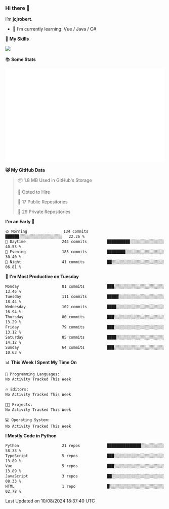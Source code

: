 ### Hi there 👋

I’m **jcjrobert**.

- 🌱 I’m currently learning: Vue / Java / C#

🌟 **My Skills**

![](https://img.shields.io/badge/-Python-3e74a2?style=flat-square&logo=Python&logoColor=fff)

📚 **Some Stats**

![](https://github.com/jcjrobert/github-stats/blob/master/generated/overview.svg)

<!--START_SECTION:waka-->
**🐱 My GitHub Data** 

> 📦 1.8 MB Used in GitHub's Storage 
 > 
> 💼 Opted to Hire
 > 
> 📜 17 Public Repositories 
 > 
> 🔑 29 Private Repositories 
 > 
**I'm an Early 🐤** 

```text
🌞 Morning                134 commits         ██████░░░░░░░░░░░░░░░░░░░   22.26 % 
🌆 Daytime                244 commits         ██████████░░░░░░░░░░░░░░░   40.53 % 
🌃 Evening                183 commits         ████████░░░░░░░░░░░░░░░░░   30.40 % 
🌙 Night                  41 commits          ██░░░░░░░░░░░░░░░░░░░░░░░   06.81 % 
```
📅 **I'm Most Productive on Tuesday** 

```text
Monday                   81 commits          ███░░░░░░░░░░░░░░░░░░░░░░   13.46 % 
Tuesday                  111 commits         █████░░░░░░░░░░░░░░░░░░░░   18.44 % 
Wednesday                102 commits         ████░░░░░░░░░░░░░░░░░░░░░   16.94 % 
Thursday                 80 commits          ███░░░░░░░░░░░░░░░░░░░░░░   13.29 % 
Friday                   79 commits          ███░░░░░░░░░░░░░░░░░░░░░░   13.12 % 
Saturday                 85 commits          ████░░░░░░░░░░░░░░░░░░░░░   14.12 % 
Sunday                   64 commits          ███░░░░░░░░░░░░░░░░░░░░░░   10.63 % 
```


📊 **This Week I Spent My Time On** 

```text
💬 Programming Languages: 
No Activity Tracked This Week

🔥 Editors: 
No Activity Tracked This Week

🐱‍💻 Projects: 
No Activity Tracked This Week

💻 Operating System: 
No Activity Tracked This Week
```

**I Mostly Code in Python** 

```text
Python                   21 repos            ███████████████░░░░░░░░░░   58.33 % 
TypeScript               5 repos             ███░░░░░░░░░░░░░░░░░░░░░░   13.89 % 
Vue                      5 repos             ███░░░░░░░░░░░░░░░░░░░░░░   13.89 % 
JavaScript               3 repos             ██░░░░░░░░░░░░░░░░░░░░░░░   08.33 % 
HTML                     1 repo              █░░░░░░░░░░░░░░░░░░░░░░░░   02.78 % 
```




 Last Updated on 10/08/2024 18:37:40 UTC
<!--END_SECTION:waka-->
